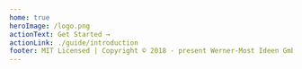 ```yaml
---
home: true
heroImage: /logo.png
actionText: Get Started →
actionLink: ./guide/introduction
footer: MIT Licensed | Copyright © 2018 - present Werner-Most Ideen GmbH
---
```

